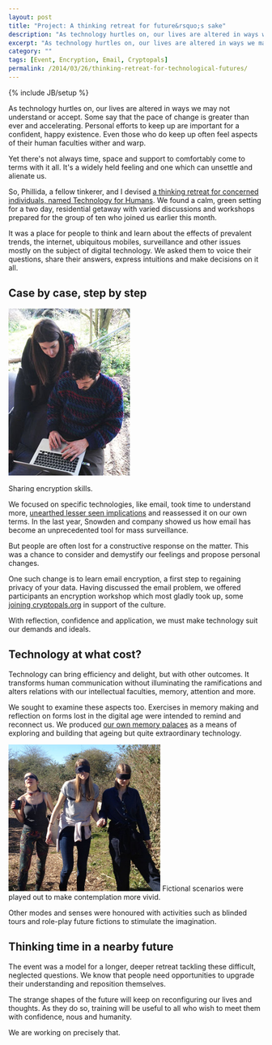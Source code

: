 ```yaml
---
layout: post
title: "Project: A thinking retreat for future&rsquo;s sake"
description: "As technology hurtles on, our lives are altered in ways we may not understand or accept. Some say that the pace of change is greater than ever and accelerating. Personal efforts to keep up are important for a confident, happy existence. Even those who do keep up often feel aspects of their human faculties wither and warp."
excerpt: "As technology hurtles on, our lives are altered in ways we may not understand or accept. Some say that the pace of change is greater than ever and accelerating. Personal efforts to keep up are important for a confident, happy existence. Even those who do keep up often feel aspects of their human faculties wither and warp."
category: ""
tags: [Event, Encryption, Email, Cryptopals]
permalink: /2014/03/26/thinking-retreat-for-technological-futures/
---
```

{% include JB/setup %}

As technology hurtles on, our lives are altered in ways we may not understand or accept. Some say that the pace of change is greater than ever and accelerating. Personal efforts to keep up are important for a confident, happy existence. Even those who do keep up often feel aspects of their human faculties wither and warp.

Yet there's not always time, space and support to comfortably come to terms with it all. It's a widely held feeling and one which can unsettle and alienate us.

So, Phillida, a fellow tinkerer, and I devised <a href="http://matt.microsplash.org/2014/03/07/technology-for-humans/">a thinking retreat for concerned individuals, named Technology for Humans</a>. We found a calm, green setting for a two day, residential getaway with varied discussions and workshops prepared for the group of ten who joined us earlier this month.

It was a place for people to think and learn about the effects of prevalent trends, the internet, ubiquitous mobiles, surveillance and other issues mostly on the subject of digital technology. We asked them to voice their questions, share their answers, express intuitions and make decisions on it all.


Case by case, step by step
--------------------------

<div class="image-right-box small"><img class="image-right" src='/images/t4h-encryption.jpg'>
	<p>Sharing encryption skills.</p>
</div>

We focused on specific technologies, like email, took time to understand more, [unearthed lesser seen implications](https://immersion.media.mit.edu/viz#) and reassessed it on our own terms. In the last year, Snowden and company showed us how email has become an unprecedented tool for mass surveillance.

But people are often lost for a constructive response on the matter. This was a chance to consider and demystify our feelings and propose personal changes.

One such change is to learn email encryption, a first step to regaining privacy of your data. Having discussed the email problem, we offered participants an encryption workshop which most gladly took up, some [joining cryptopals.org](http://www.cryptopals.org) in support of the culture.

With reflection, confidence and application, we must make technology suit our demands and ideals.


Technology at what cost?
------------------------

Technology can bring efficiency and delight, but with other outcomes. It transforms human communication without illuminating the ramifications and alters relations with our intellectual faculties, memory, attention and more.

We sought to examine these aspects too. Exercises in memory making and reflection on forms lost in the digital age were intended to remind and reconnect us. We produced [our own memory palaces](http://www.wikihow.com/Build-a-Memory-Palace) as a means of exploring and building that ageing but quite extraordinary technology.

<div class="image-right-box large"><img class="image-right" src='/images/t4h-blind-fictions.jpg' width="300px">
	<p style="display: inline;">Fictional scenarios were played out to make contemplation more vivid.</p>
</div>

Other modes and senses were honoured with activities such as blinded tours and role-play future fictions to stimulate the imagination.


Thinking time in a nearby future
------------------------------------

The event was a model for a longer, deeper retreat tackling these difficult, neglected questions. We know that people need opportunities to upgrade their understanding and reposition themselves.

The strange shapes of the future will keep on reconfiguring our lives and thoughts. As they do so, training will be useful to all who wish to meet them with confidence, nous and humanity.

We are working on precisely that.